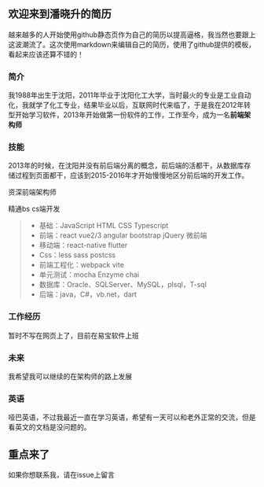 ## 欢迎来到潘晓升的简历

越来越多的人开始使用github静态页作为自己的简历以提高逼格，我当然也要跟上这波潮流了。这次使用markdown来编辑自己的简历，使用了github提供的模板，看起来应该还算不错的！

### 简介

我1988年出生于沈阳，2011年毕业于沈阳化工大学，当时最火的专业是工业自动化，我就学了化工专业，结果毕业以后，互联网时代来临了，于是我在2012年转型开始学习软件，2013年开始做第一份软件的工作，工作至今，成为一名**前端架构师**

### 技能

2013年的时候，在沈阳并没有前后端分离的概念，前后端的活都干，从数据库存储过程到页面都干，应该到2015-2016年才开始慢慢地区分前后端的开发工作。

资深前端架构师  
 
精通bs cs端开发  

> * 基础：JavaScript HTML CSS Typescript
> * 前端：react vue2/3 angular bootstrap jQuery 微前端
> * 移动端：react-native flutter
> * Css：less sass postcss
> * 前端工程化：webpack vite
> * 单元测试：mocha Enzyme chai
> * 数据库：Oracle、SQLServer、MySQL，plsql，T-sql
> * 后端：java，C#，vb.net，dart

### 工作经历

暂时不写在网页上了，目前在易宝软件上班

### 未来

我希望我可以继续的在架构师的路上发展

### 英语

哑巴英语，不过我最近一直在学习英语，希望有一天可以和老外正常的交流，但是看英文的文档是没问题的。

## 重点来了

如果你想联系我，请在issue上留言
